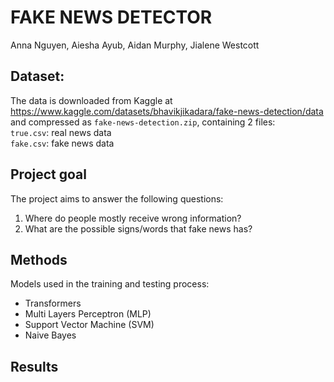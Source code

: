 # FAKE NEWS DETECTOR
Anna Nguyen, Aiesha Ayub, Aidan Murphy, Jialene Westcott

## Dataset: 
The data is downloaded from Kaggle at https://www.kaggle.com/datasets/bhavikjikadara/fake-news-detection/data and compressed as `fake-news-detection.zip`, containing 2 files: <br /> 
`true.csv`: real news data<br /> 
`fake.csv`: fake news data

## Project goal
The project aims to answer the following questions: 
1. Where do people mostly receive wrong information? 
2. What are the possible signs/words that fake news has?


## Methods
Models used in the training and testing process: <br/>
* Transformers
* Multi Layers Perceptron (MLP)
* Support Vector Machine (SVM)
* Naive Bayes

## Results
